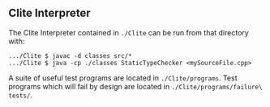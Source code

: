Clite Interpreter
-----------------

The Clite Interpreter contained in `./Clite` can be run from
that directory with:

    .../Clite $ javac -d classes src/*
    .../Clite $ java -cp ./classes StaticTypeChecker <mySourceFile.cpp>
    
A suite of useful test programs are located in `./Clite/programs`. Test programs which will fail by design
are located in `./Clite/programs/failure\ tests/`.
    
